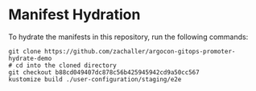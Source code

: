 # Manifest Hydration

To hydrate the manifests in this repository, run the following commands:

```shell
git clone https://github.com/zachaller/argocon-gitops-promoter-hydrate-demo
# cd into the cloned directory
git checkout b88cd049407dc878c56b425945942cd9a50cc567
kustomize build ./user-configuration/staging/e2e
```
